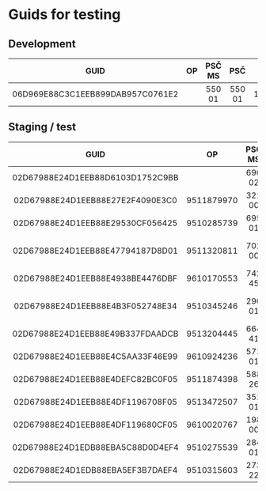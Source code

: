 ﻿# Guids for testing

## Development

| GUID | OP | PSČ MS | PSČ | Birthdate | Valid to | Description | Accepted |
|:----:|:--:|:------:|:---:|:---------:|:--------:|:------------|:--------:|
| 06D969E88C3C1EEB899DAB957C0761E2 |            | 550 01 | 550 01 | 12.09.1994 | ? | ? | &check; |

## Staging / test

| GUID | OP | PSČ MS | PSČ | Birthdate | Valid to | Description | Accepted |
|:----:|:--:|:------:|:---:|:---------:|:--------:|:------------|:--------:|
| 02D67988E24D1EEB88D6103D1752C9BB |            | 690 02 | 691 51 | 12.09.1994 | ? | ? | &check; |
| 02D67988E24D1EEB88E27E2F4090E3C0 | 9511879970 | 321 00 | 627 00 | 06.09.1957 | 31.12.2020 | Akvizice Univerzál – Standard | &cross; |
| 02D67988E24D1EEB88E29530CF056425 | 9510285739 | 695 01 | 273 05 | 08.12.1974 | 31.12.2020 | Akvizice Bez TZD – Garance 36 | &cross; |
| 02D67988E24D1EEB88E47794187D8D01 | 9511320811 | 702 00 | 702 00 | 07.11.1948 | 30.11.2020 | Refix Extra+ a sleva 10% (Sleva odebraný plyn základní období) | &cross; |
| 02D67988E24D1EEB88E4938BE4476DBF | 9610170553 | 742 45 | 742 45 | 27.04.1964 | 30.11.2020	| Refix EE Optimal (Certifikát zelená elektřina) | &cross; |
| 02D67988E24D1EEB88E4B3F052748E34 | 9510345246 | 290 01 | 290 01 | 04.07.1947 | 30.11.2020 | Retence last call nwow na stávající produkt s odměnou za TZD | &cross; |
| 02D67988E24D1EEB88E49B337FDAADCB | 9513204445 | 664 41 | 664 41 | 14.02.1948 | 30.11.2020 | Retence proaktivní retence na Garance26 se slevou | &cross; |
| 02D67988E24D1EEB88E4C5AA33F46E99 | 9610924236 | 571 01 | 571 01 | 27.11.1989 | 30.11.2020 | Retence volací kampaň na Extra+ a odměnou za TZD | &cross; |
| 02D67988E24D1EEB88E4DEFC82BC0F05 | 9511874398 | 588 26 | 588 26 | 29.11.1975 | 21.12.2020 | Kampaň C-00017102, TEST_2011_EDM_RF_EE_TN | &check; |
| 02D67988E24D1EEB88E4DF1196708F05 | 9513472507 | 351 01 | 351 01 | 25.03.1974 | 21.12.2020 | Kampaň C-00017102, TEST_2011_EDM_RF_EE_TN | &cross; |
| 02D67988E24D1EEB88E4DF119680CF05 | 9610020767 | 198 00 | 190 16 | 18.04.1983 | 21.12.2020 | Kampaň C-00017102, TEST_2011_EDM_RF_EE_TN | &cross; |
| 02D67988E24D1EDB88EBA5C88D0D4EF4 | 9510275539 | 284 01 | 284 01 | 20.03.1953 | 28.12.2020 | Kampaň LC (retence)  - C-00017107	| &cross; |
| 02D67988E24D1EDB88EBA5EF3B7DAEF4 | 9510315603 | 273 22 | 141 00 | 14.06.1958 | 28.12.2020 | Kampaň LC (retence)  - C-00017107 | &cross; |

